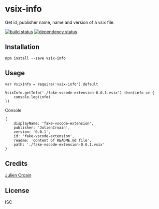 # vsix-info

Get id, publisher name, name and version of a vsix file.

[![build status](https://secure.travis-ci.org/JulienCroain/vsix-info.svg)](http://travis-ci.org/JulienCroain/vsix-info)
[![dependency status](https://david-dm.org/JulienCroain/vsix-info.svg)](https://david-dm.org/JulienCroain/vsix-info)

## Installation

```
npm install --save vsix-info
```

## Usage

```
var VsixInfo = require('vsix-info').default

VsixInfo.getInfo('./fake-vscode-extension-0.0.1.vsix').then(info => {
    console.log(info)
})
```

Console
```
{
    displayName: 'fake-vscode-extension',
    publisher: 'JulienCroain',
    version: '0.0.1',
    id: 'fake-vscode-extension',
    readme: 'content of README.md file',
    path: './fake-vscode-extension-0.0.1.vsix'
}
```

## Credits
[Julien Croain](https://github.com/JulienCroain/)

## License

ISC
